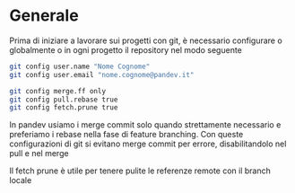 # Generale

Prima di iniziare a lavorare sui progetti con git, è necessario configurare o globalmente o in ogni progetto il repository nel modo seguente

```bash
git config user.name "Nome Cognome"
git config user.email "nome.cognome@pandev.it"
```

```bash
git config merge.ff only
git config pull.rebase true
git config fetch.prune true
```

In pandev usiamo i merge commit solo quando strettamente necessario e preferiamo i rebase nella fase di feature branching. Con queste configurazioni di git si evitano merge commit per errore, disabilitandolo nel pull e nel merge

Il fetch prune è utile per tenere pulite le referenze remote con il branch locale
